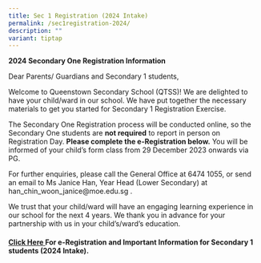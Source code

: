 ```yaml
---
title: Sec 1 Registration (2024 Intake)
permalink: /sec1registration-2024/
description: ""
variant: tiptap
---
```

<p><strong>2024 Secondary One Registration Information</strong></p><p>Dear Parents/ Guardians and Secondary 1 students,</p><p>Welcome to Queenstown Secondary School (QTSS)! We are delighted to have your child/ward in our school. We have put together the necessary materials to get you started for Secondary 1 Registration Exercise.</p><p>The Secondary One Registration process will be conducted online, so the Secondary One students are&nbsp;<strong>not required</strong>&nbsp;to report in person on Registration Day. <strong>Please complete the e-Registration below.</strong> You will be informed of your child’s form class from 29 December 2023 onwards via PG.</p><p>For further enquiries, please call the General Office at 6474 1055, or send an email to Ms Janice Han, Year Head (Lower Secondary) at <a rel="noopener noreferrer nofollow" target="_blank">han_chin_woon_janice@moe.edu.sg</a>&nbsp;.</p><p>We trust that your child/ward will have an engaging learning experience in our school for the next 4 years. We thank you in advance for your partnership with us in your child’s/ward’s education.</p><h4><a href="/files/QTSS_Important_information_for_2024_Sec_1_students_2.pdf" rel="noopener noreferrer nofollow" target="_blank"><u>Click Here </u></a><strong>For e-Registration and Important Information for Secondary 1 students (2024 Intake).</strong></h4><p></p>